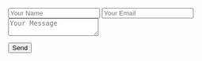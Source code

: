 <form action="https://formsubmit.co/neshappens@gmail.com" method="POST">
  <input type="text" name="name" placeholder="Your Name" required>
  <input type="email" name="email" placeholder="Your Email" required>
  <textarea name="message" placeholder="Your Message" required></textarea>

  <!-- Disable CAPTCHA -->
  <input type="hidden" name="_captcha" value="false">

  <!-- Redirect to your own Docsify page after submit -->
  <input type="hidden" name="_next" value="//localhost:8000/#/form/email-sent">
  
  <button type="submit">Send</button>
</form>
